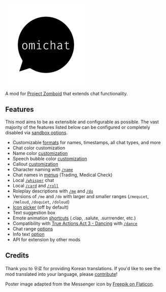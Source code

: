 <a href="https://steamcommunity.com/sharedfiles/filedetails/?id=3040299907">
<img src="./docs/images/poster.png" width=256 height=256 />
</a>

A mod for [Project Zomboid](https://projectzomboid.com) that extends chat functionality.

## Features

This mod aims to be as extensible and configurable as possible.
The vast majority of the features listed below can be configured or completely disabled via [sandbox options](docs/sandbox-options.md).

- Customizable [formats](docs/format-strings.md) for names, timestamps, all chat types, and more
- Chat color customization
- Name color [customization](docs/sandbox-options.md#enablesetnamecolor)
- Speech bubble color [customization](docs/sandbox-options.md#enablesetspeechcolor)
- Callout [customization](docs/sandbox-options.md#enablecustomshouts)
- Character naming with [`/name`](docs/sandbox-options.md#enablesetname)
- Chat names in [menus](docs/sandbox-options.md#formatmenuname) (Trading, Medical Check)
- Local [`/whisper`](docs/sandbox-options.md#chatformatwhisper) chat
- Local [`/card`](docs/sandbox-options.md#chatformatcard) and [`/roll`](docs/sandbox-options.md#chatformatroll)
- Roleplay descriptions with [`/me`](docs/sandbox-options.md#chatformatme) and [`/do`](docs/sandbox-options.md#chatformatdo)
- Versions of `/me` and `/do` with larger and smaller ranges (`/mequiet`, `/meloud`, `/doquiet`, `/doloud`)
- [Icon picker](docs/sandbox-options.md#enableiconpicker) (off by default)
- Text suggestion box
- Emote animation [shortcuts](docs/emotes.md) (.clap, .salute, .surrrender, etc.)
- Compatibility with [True Actions Act 3 - Dancing](https://steamcommunity.com/sharedfiles/filedetails/?id=2648779556) with [`/dance`](docs/sandbox-options.md#enablecompattad)
- Chat range [options](docs/sandbox-options.md#ranges)
- Info text [option](Docs/sandbox-options.md#formatinfo)
- API for extension by other mods

## Credits

Thank you to 우로 for providing Korean translations.
If you'd like to see the mod translated into your language, please [contribute](.github/CONTRIBUTING.md#contributing-translations)!

Poster image adapted from the Messenger icon by [Freepik on Flaticon](https://www.flaticon.com/free-icons/message).
